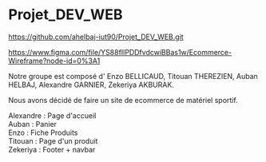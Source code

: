 # Projet_DEV_WEB

https://github.com/ahelbaj-iut90/Projet_DEV_WEB.git

https://www.figma.com/file/YS88fIlPDDfvdcwiBBas1w/Ecommerce-Wireframe?node-id=0%3A1

Notre groupe est composé d' Enzo BELLICAUD, Titouan THEREZIEN, Auban HELBAJ, Alexandre GARNIER, Zekeriya AKBURAK.

Nous avons décidé de faire un site de ecommerce de matériel sportif.

Alexandre : Page d'accueil
<br>
Auban : Panier
<br>
Enzo : Fiche Produits
<br>
Titouan : Page d'un produit
<br>
Zekeriya : Footer + navbar
